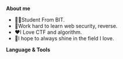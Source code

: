 **About me**

- 👨‍🎓Student From BIT.
- 📜Work hard to learn web security, reverse.
- ❤️I Love CTF and algorithm.
- 🌟I hope to always shine in the field I love.

**Language & Tools**
